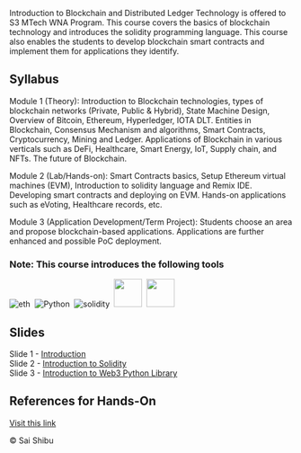 Introduction to Blockchain and Distributed Ledger Technology is offered to S3 MTech WNA Program. This course covers the basics of blockchain technology and introduces the solidity programming language. This course also enables the students to develop blockchain smart contracts and implement them for applications they identify.

## Syllabus

Module 1 (Theory): Introduction to Blockchain technologies, types of blockchain networks (Private, Public & Hybrid), State Machine Design, Overview of Bitcoin, Ethereum, Hyperledger, IOTA DLT. Entities in Blockchain, Consensus Mechanism and algorithms, Smart Contracts, Cryptocurrency, Mining and Ledger. Applications of Blockchain in various verticals such as DeFi, Healthcare, Smart Energy, IoT, Supply chain, and NFTs. The future of Blockchain.
 
Module 2 (Lab/Hands-on): Smart Contracts basics, Setup Ethereum virtual machines (EVM), Introduction to solidity language and Remix IDE. Developing smart contracts and deploying on EVM. Hands-on applications such as eVoting, Healthcare records, etc.

Module 3 (Application Development/Term Project): Students choose an area and propose blockchain-based applications. Applications are further enhanced and possible PoC deployment. 

### Note: This course introduces the following tools <br />

![eth](https://img.shields.io/badge/Ethereum-3C3C3D?style=for-the-badge&logo=Ethereum&logoColor=white)&nbsp;
![Python](https://img.shields.io/badge/Python-FFD43B?style=for-the-badge&logo=python&logoColor=blue)&nbsp; 
![solidity](https://img.shields.io/badge/Solidity-e6e6e6?style=for-the-badge&logo=solidity&logoColor=black)&nbsp; 
<img src="https://trufflesuite.com/img/truffle-logo.svg" width="50">&nbsp;
<img src="https://trufflesuite.com/img/ganache-logo-dark.svg" width="50">&nbsp; <br />


## Slides
Slide 1 - [Introduction](https://docs.google.com/presentation/d/1NxnD_vIDmQmAD2f1pCnmJacrrvp4B9wCeRoA74F-_E8/edit?usp=sharing)&nbsp; </br>
Slide 2 - [Introduction to Solidity](https://docs.google.com/presentation/d/1Suk3AM1lGCCZhrzDKJVJYYz_J-Zcpwrt0AFM2u1fVvY/edit?usp=sharing)&nbsp; </br>
Slide 3 - [Introduction to Web3 Python Library](https://docs.google.com/presentation/d/1REA-vRzJ0pu-FPHVAtypX993zgQTemeTch3GDmM8dYE/edit?usp=sharing)&nbsp; </br>

## References for Hands-On
[Visit this link](https://github.com/saishibu/Blockchain-Course-for-Amrita-21WN727/tree/main/Hands-on) 


© Sai Shibu
